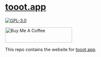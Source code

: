 # [tooot.app](https://tooot.app/)
[![GPL-3.0](https://img.shields.io/github/license/tooot-app/app)](LICENSE)

<a href="https://www.buymeacoffee.com/xmflsct" target="_blank"><img src="https://cdn.buymeacoffee.com/buttons/default-yellow.png" alt="Buy Me A Coffee" height="50" width="217"></a>

This repo contains the website for [tooot app](https://github.com/tooot-app/app).